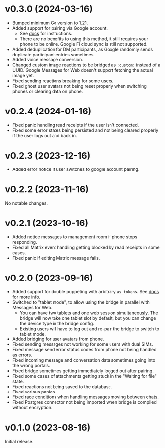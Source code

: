 # v0.3.0 (2024-03-16)

* Bumped minimum Go version to 1.21.
* Added support for pairing via Google account.
  * See [docs](https://docs.mau.fi/bridges/go/gmessages/authentication.html)
    for instructions.
  * There are no benefits to using this method, it still requires your phone to
    be online. Google Fi cloud sync is still not supported.
* Added deduplication for DM participants, as Google randomly sends duplicate
  participant entries sometimes.
* Added voice message conversion.
* Changed custom image reactions to be bridged as `:custom:` instead of a UUID.
  Google Messages for Web doesn't support fetching the actual image yet.
* Fixed sending reactions breaking for some users.
* Fixed ghost user avatars not being reset properly when switching phones or
  clearing data on phone.

# v0.2.4 (2024-01-16)

* Fixed panic handling read receipts if the user isn't connected.
* Fixed some error states being persisted and not being cleared properly
  if the user logs out and back in.

# v0.2.3 (2023-12-16)

* Added error notice if user switches to google account pairing.

# v0.2.2 (2023-11-16)

No notable changes.

# v0.2.1 (2023-10-16)

* Added notice messages to management room if phone stops responding.
* Fixed all Matrix event handling getting blocked by read receipts in some cases.
* Fixed panic if editing Matrix message fails.

# v0.2.0 (2023-09-16)

* Added support for double puppeting with arbitrary `as_token`s.
  See [docs](https://docs.mau.fi/bridges/general/double-puppeting.html#appservice-method-new) for more info.
* Switched to "tablet mode", to allow using the bridge in parallel with
  Messages for Web.
  * You can have two tablets and one web session simultaneously. The bridge
    will now take one tablet slot by default, but you can change the device
    type in the bridge config.
  * Existing users will have to log out and re-pair the bridge to switch to
    tablet mode.
* Added bridging for user avatars from phone.
* Fixed sending messages not working for some users with dual SIMs.
* Fixed message send error status codes from phone not being handled as errors.
* Fixed incoming message and conversation data sometimes going into the wrong
  portals.
* Fixed bridge sometimes getting immediately logged out after pairing.
* Fixed some cases of attachments getting stuck in the "Waiting for file" state.
* Fixed reactions not being saved to the database.
* Fixed various panics.
* Fixed race conditions when handling messages moving between chats.
* Fixed Postgres connector not being imported when bridge is compiled without
  encryption.

# v0.1.0 (2023-08-16)

Initial release.
